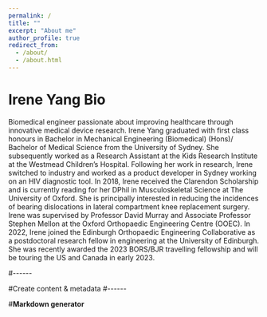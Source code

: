 ```yaml
---
permalink: /
title: ""
excerpt: "About me"
author_profile: true
redirect_from: 
  - /about/
  - /about.html
---
```

Irene Yang Bio
======
Biomedical engineer passionate about improving healthcare through innovative medical device research.
Irene Yang graduated with first class honours in Bachelor in Mechanical Engineering (Biomedical) (Hons)/ Bachelor of Medical Science from the University of Sydney. She subsequently worked as a Research Assistant at the Kids Research Institute at the Westmead Children’s Hospital. Following her work in research, Irene switched to industry and worked as a product developer in Sydney working on an HIV diagnostic tool.
In 2018, Irene received the Clarendon Scholarship and is currently reading for her DPhil in Musculoskeletal Science at The University of Oxford. She is principally interested in reducing the incidences of bearing dislocations in lateral compartment knee replacement surgery. Irene was supervised by Professor David Murray and Associate Professor Stephen Mellon at the Oxford Orthopaedic Engineering Centre (OOEC).
In 2022, Irene joined the Edinburgh Orthopaedic Engineering Collaborative as a postdoctoral research fellow in engineering at the University of Edinburgh. She was recently awarded the 2023 BORS/BJR travelling fellowship and will be touring the US and Canada in early 2023.

#------


#Create content & metadata
#------


#**Markdown generator**
